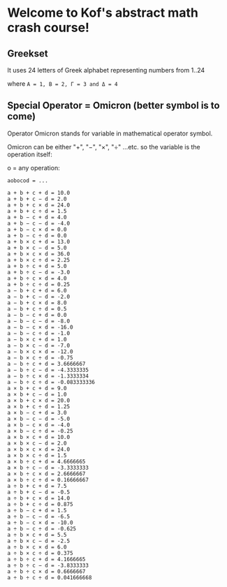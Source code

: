   # Welcome to Kof's abstract math crash course!

## Greekset

It uses 24 letters of Greek alphabet representing numbers from 1..24

where `A = 1, B = 2, Γ = 3 and Δ = 4`



## Special Operator = Omicron (better symbol is to come)

Operator Omicron stands for variable in mathematical operator symbol.

Omicron can be either "+", "−", "×", "÷" ...etc. so the variable is the operation itself:

o = any operation:


```
aοbοcοd = ...

a + b + c + d = 10.0 
a + b + c − d = 2.0
a + b + c × d = 24.0
a + b + c ÷ d = 1.5
a + b − c + d = 4.0
a + b − c − d = -4.0
a + b − c × d = 0.0
a + b − c ÷ d = 0.0
a + b × c + d = 13.0
a + b × c − d = 5.0
a + b × c × d = 36.0
a + b × c ÷ d = 2.25
a + b ÷ c + d = 5.0
a + b ÷ c − d = -3.0
a + b ÷ c × d = 4.0
a + b ÷ c ÷ d = 0.25
a − b + c + d = 6.0
a − b + c − d = -2.0
a − b + c × d = 8.0
a − b + c ÷ d = 0.5
a − b − c + d = 0.0
a − b − c − d = -8.0
a − b − c × d = -16.0
a − b − c ÷ d = -1.0
a − b × c + d = 1.0
a − b × c − d = -7.0
a − b × c × d = -12.0
a − b × c ÷ d = -0.75
a − b ÷ c + d = 3.6666667
a − b ÷ c − d = -4.3333335
a − b ÷ c × d = -1.3333334
a − b ÷ c ÷ d = -0.083333336
a × b + c + d = 9.0
a × b + c − d = 1.0
a × b + c × d = 20.0
a × b + c ÷ d = 1.25
a × b − c + d = 3.0
a × b − c − d = -5.0
a × b − c × d = -4.0
a × b − c ÷ d = -0.25
a × b × c + d = 10.0
a × b × c − d = 2.0
a × b × c × d = 24.0
a × b × c ÷ d = 1.5
a × b ÷ c + d = 4.6666665
a × b ÷ c − d = -3.3333333
a × b ÷ c × d = 2.6666667
a × b ÷ c ÷ d = 0.16666667
a ÷ b + c + d = 7.5
a ÷ b + c − d = -0.5
a ÷ b + c × d = 14.0
a ÷ b + c ÷ d = 0.875
a ÷ b − c + d = 1.5
a ÷ b − c − d = -6.5
a ÷ b − c × d = -10.0
a ÷ b − c ÷ d = -0.625
a ÷ b × c + d = 5.5
a ÷ b × c − d = -2.5
a ÷ b × c × d = 6.0
a ÷ b × c ÷ d = 0.375
a ÷ b ÷ c + d = 4.1666665
a ÷ b ÷ c − d = -3.8333333
a ÷ b ÷ c × d = 0.6666667
a ÷ b ÷ c ÷ d = 0.041666668
```
